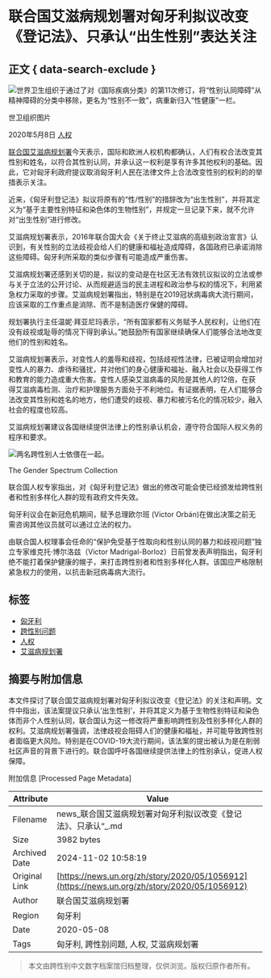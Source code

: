 # 联合国艾滋病规划署对匈牙利拟议改变《登记法》、只承认“出生性别”表达关注

## 正文 { data-search-exclude }


![世界卫生组织于通过了对《国际疾病分类》的第11次修订，将“性别认同障碍”从精神障碍的分类中移除，更名为“性别不一致”，病重新归入“性健康”一栏。](https://global.unitednations.entermediadb.net/assets/mediadb/services/module/asset/downloads/preset/assets/2019/05/30-05-19-who-gender-zh-1.jpg/image1024x768.jpg)

世卫组织图片

2020年5月8日 [人权](/zh/news/topic/human-rights)

[联合国艾滋病规划署](http://www.unaids.org.cn/ "(opens in a new window)")今天表示，国际和欧洲人权机构都确认，人们有权合法改变其性别和姓名，以符合其性别认同，并承认这一权利是享有许多其他权利的基础。因此，它对匈牙利政府提议取消匈牙利人民在法律文件上合法改变性别的权利的的举措表示关注。

近来，《匈牙利登记法》拟议将原有的“性/性别”的措辞改为“出生性别”，并将其定义为“基于主要性别特征和染色体的生物性别”，并规定一旦记录下来，就不允许对“出生性别”进行修改。

艾滋病规划署表示，2016年联合国大会《关于终止艾滋病的高级别政治宣言》认识到，有关性别的立法歧视会给人们的健康和福祉造成障碍，各国政府已承诺消除这些障碍。匈牙利所采取的类似步骤有可能造成严重伤害。

艾滋病规划署还感到关切的是，拟议的变动是在社区无法有效抗议拟议的立法或参与关于立法的公开讨论、从而规避适当的民主进程和政治参与权的情况下，利用紧急权力采取的步骤。艾滋病规划署指出，特别是在2019冠状病毒病大流行期间，应该采取的工作重点是消除、而不是制造医疗保健的障碍。

规划署执行主任温妮·拜亚尼玛表示，“所有国家都有义务赋予人民权利，让他们在没有歧视或耻辱的情况下得到承认。”她鼓励所有国家继续确保人们能够合法地改变他们的性别和姓名。

艾滋病规划署表示，对变性人的羞辱和歧视，包括歧视性法律，已被证明会增加对变性人的暴力、虐待和骚扰，并对他们的身心健康和福祉、融入社会以及获得工作和教育的能力造成重大伤害。变性人感染艾滋病毒的风险是其他人的12倍，在获得艾滋病毒检测、治疗和护理服务方面处于不利地位。有证据表明，在人们能够合法改变其性别和姓名的地方，他们遭受的歧视、暴力和被污名化的情况较少，融入社会的程度也较高。

艾滋病规划署建议各国继续提供法律上的性别承认机会，遵守符合国际人权义务的程序和要求。

![两名跨性别人士依偎在一起。](https://global.unitednations.entermediadb.net/assets/mediadb/services/module/asset/downloads/preset/assets/2019/06/06-05-19-vice-trans-embrace.jpg/image1170x530cropped.jpg)

The Gender Spectrum Collection

联合国人权专家指出，对《匈牙利登记法》做出的修改可能会使已经颁发给跨性别者和性别多样化人群的现有政府文件失效。

匈牙利议会在新冠危机期间，赋予总理欧尔班 (Victor Orbán)在做出决策之前无需咨询其他议员就可以通过立法的权力。

由联合国人权理事会任命的“保护免受基于性取向和性别认同的暴力和歧视问题”独立专家维克托·博尔洛兹（Victor Madrigal-Borloz）日前曾发表声明指出，匈牙利绝不能打着保护健康的幌子，来打击跨性别者和性别多样化人群。该国应严格限制紧急权力的使用，以抗击新冠病毒病大流行。

## 标签

- [匈牙利](/zh/tags/xiongyali)
- [跨性别问题](/zh/tags/kuaxingbiewenti)
- [人权](/zh/tags/renquan)
- [艾滋病规划署](/zh/tags/aizibingguihuashu)

## 摘要与附加信息

<!-- tcd_abstract -->
本文件探讨了联合国艾滋病规划署对匈牙利拟议改变《登记法》的关注和声明。文件中指出，该法案提议只承认‘出生性别’，并将其定义为基于生物性别特征和染色体而非个人性别认同，联合国认为这一修改将严重影响跨性别及性别多样化人群的权利。艾滋病规划署强调，法律歧视会阻碍人们的健康和福祉，并可能导致跨性别者面临更大风险。特别是在COVID-19大流行期间，该法案的提出被认为是在削弱社区声音的背景下进行的。联合国呼吁各国继续提供法律上的性别承认，促进人权保障。
<!-- tcd_abstract_end -->

附加信息 [Processed Page Metadata]

| Attribute       | Value                                  |
|-----------------|----------------------------------------|
| Filename        | news_联合国艾滋病规划署对匈牙利拟议改变《登记法》、只承认“_.md                             |
| Size            | 3982 bytes                           |
| Archived Date   | 2024-11-02 10:58:19                             |
| Original Link   | [https://news.un.org/zh/story/2020/05/1056912](https://news.un.org/zh/story/2020/05/1056912)                       |
| Author          | 联合国艾滋病规划署                               |
| Region          | 匈牙利                               |
| Date            | 2020-05-08                                 |
| Tags            | 匈牙利, 跨性别问题, 人权, 艾滋病规划署                                 |
>
> 本文由跨性别中文数字档案馆归档整理，仅供浏览。版权归原作者所有。
>